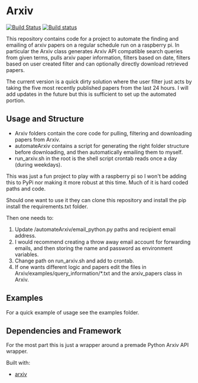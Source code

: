# Arxiv
[![Build Status](https://travis-ci.com/GarrettWilliams/Arxiv.svg?token=B2hCyDjpt2bTTR7kwpVL&branch=master)](https://travis-ci.com/GarrettWilliams/Arxiv) [![Build status](https://ci.appveyor.com/api/projects/status/no3hnrib1gnq3cbx?svg=true)](https://ci.appveyor.com/project/GarrettWilliams/arxiv)


This repository contains code for a project to automate the finding and emailing of arxiv papers on a regular schedule run on a raspberry pi. In particular the Arxiv class generates Arxiv API compatible search queries from given terms, pulls arxiv paper information, filters based on date, filters based on user created filter and can optionally directly download retrieved papers. 

The current version is a quick dirty solution where the user filter just acts by taking the five most recently published papers from the last 24 hours. I will add updates in the future but this is sufficient to set up the automated portion. 

## Usage and Structure
* Arxiv folders contain the core code for pulling, filtering and downloading papers from Arxiv. 
* automateArxiv contains a script for generating the right folder structure before downloading, and then automatically emailing them to myself. 
* run_arxiv.sh in the root is the shell script crontab reads once a day (during weekdays). 

This was just a fun project to play with a raspberry pi so I won't be adding this to PyPi nor making it more robust at this time. Much of it is hard coded paths and code. 

Should one want to use it they can clone this repository and install the pip install the requirements.txt folder.

Then one needs to:
<ol>
  <li> Update /automateArxiv/email_python.py paths and recipient email address. </li>
  <li> I would recommend creating a throw away email account for forwarding emails, and then storing the name and password as environment variables.</li>
  <li> Change path on run_arxiv.sh and add to crontab.</li>
  <li> If one wants different logic and papers edit the files in Arxiv/examples/query_information/*.txt and the arxiv_papers class in Arxiv.</li>
</ol>

## Examples
For a quick example of usage see the examples folder. 

## Dependencies and Framework
For the most part this is just a wrapper around a premade Python Arxiv API wrapper.

Built with:
* [arxiv](https://github.com/lukasschwab/arxiv.py)

